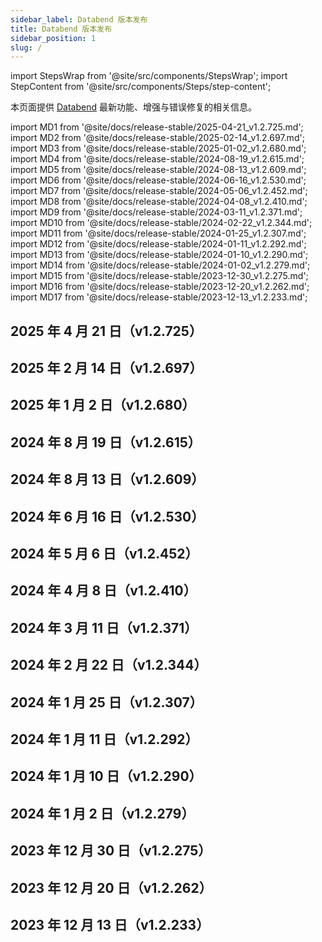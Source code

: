```yaml
---
sidebar_label: Databend 版本发布
title: Databend 版本发布
sidebar_position: 1
slug: /
---
```


import StepsWrap from '@site/src/components/StepsWrap';
import StepContent from '@site/src/components/Steps/step-content';

本页面提供 <a href="https://github.com/databendlabs/databend">Databend</a> 最新功能、增强与错误修复的相关信息。

import MD1 from '@site/docs/release-stable/2025-04-21_v1.2.725.md';
import MD2 from '@site/docs/release-stable/2025-02-14_v1.2.697.md';
import MD3 from '@site/docs/release-stable/2025-01-02_v1.2.680.md';
import MD4 from '@site/docs/release-stable/2024-08-19_v1.2.615.md';
import MD5 from '@site/docs/release-stable/2024-08-13_v1.2.609.md';
import MD6 from '@site/docs/release-stable/2024-06-16_v1.2.530.md';
import MD7 from '@site/docs/release-stable/2024-05-06_v1.2.452.md';
import MD8 from '@site/docs/release-stable/2024-04-08_v1.2.410.md';
import MD9 from '@site/docs/release-stable/2024-03-11_v1.2.371.md';
import MD10 from '@site/docs/release-stable/2024-02-22_v1.2.344.md';
import MD11 from '@site/docs/release-stable/2024-01-25_v1.2.307.md';
import MD12 from '@site/docs/release-stable/2024-01-11_v1.2.292.md';
import MD13 from '@site/docs/release-stable/2024-01-10_v1.2.290.md';
import MD14 from '@site/docs/release-stable/2024-01-02_v1.2.279.md';
import MD15 from '@site/docs/release-stable/2023-12-30_v1.2.275.md';
import MD16 from '@site/docs/release-stable/2023-12-20_v1.2.262.md';
import MD17 from '@site/docs/release-stable/2023-12-13_v1.2.233.md';


<StepsWrap> 



<StepContent outLink="https://github.com/databendlabs/databend/releases/tag/v1.2.725" number="-1">

## 2025 年 4 月 21 日（v1.2.725）

<MD1 />

</StepContent>

<StepContent outLink="https://github.com/databendlabs/databend/releases/tag/v1.2.697" number="">

## 2025 年 2 月 14 日（v1.2.697）

<MD2 />

</StepContent>

<StepContent outLink="https://github.com/databendlabs/databend/releases/tag/v1.2.680" number="">

## 2025 年 1 月 2 日（v1.2.680）

<MD3 />

</StepContent>

<StepContent outLink="https://github.com/databendlabs/databend/releases/tag/v1.2.615" number="">

## 2024 年 8 月 19 日（v1.2.615）

<MD4 />

</StepContent>

<StepContent outLink="https://github.com/databendlabs/databend/releases/tag/v1.2.609" number="">

## 2024 年 8 月 13 日（v1.2.609）

<MD5 />

</StepContent>

<StepContent outLink="https://github.com/databendlabs/databend/releases/tag/v1.2.530" number="">

## 2024 年 6 月 16 日（v1.2.530）

<MD6 />

</StepContent>

<StepContent outLink="https://github.com/databendlabs/databend/releases/tag/v1.2.452" number="">

## 2024 年 5 月 6 日（v1.2.452）

<MD7 />

</StepContent>

<StepContent outLink="https://github.com/databendlabs/databend/releases/tag/v1.2.410" number="">

## 2024 年 4 月 8 日（v1.2.410）

<MD8 />

</StepContent>

<StepContent outLink="https://github.com/databendlabs/databend/releases/tag/v1.2.371" number="">

## 2024 年 3 月 11 日（v1.2.371）

<MD9 />

</StepContent>

<StepContent outLink="https://github.com/databendlabs/databend/releases/tag/v1.2.344" number="">

## 2024 年 2 月 22 日（v1.2.344）

<MD10 />

</StepContent>

<StepContent outLink="https://github.com/databendlabs/databend/releases/tag/v1.2.307" number="">

## 2024 年 1 月 25 日（v1.2.307）

<MD11 />

</StepContent>

<StepContent outLink="https://github.com/databendlabs/databend/releases/tag/v1.2.292" number="">

## 2024 年 1 月 11 日（v1.2.292）

<MD12 />

</StepContent>

<StepContent outLink="https://github.com/databendlabs/databend/releases/tag/v1.2.290" number="">

## 2024 年 1 月 10 日（v1.2.290）

<MD13 />

</StepContent>

<StepContent outLink="https://github.com/databendlabs/databend/releases/tag/v1.2.279" number="">

## 2024 年 1 月 2 日（v1.2.279）

<MD14 />

</StepContent>

<StepContent outLink="https://github.com/databendlabs/databend/releases/tag/v1.2.275" number="">

## 2023 年 12 月 30 日（v1.2.275）

<MD15 />

</StepContent>

<StepContent outLink="https://github.com/databendlabs/databend/releases/tag/v1.2.262" number="">

## 2023 年 12 月 20 日（v1.2.262）

<MD16 />

</StepContent>

<StepContent outLink="https://github.com/databendlabs/databend/releases/tag/v1.2.233" number="">

## 2023 年 12 月 13 日（v1.2.233）

<MD17 />

</StepContent>

</StepsWrap>